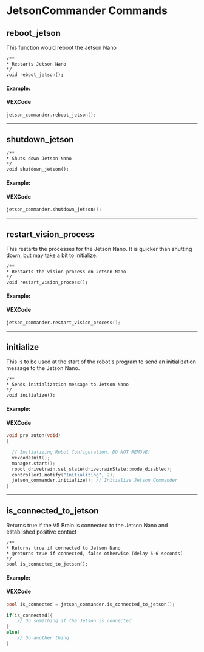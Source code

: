 # JetsonCommander Commands

## reboot_jetson

This function would reboot the Jetson Nano

```clike
/**
* Restarts Jetson Nano
*/
void reboot_jetson();
```

#### Example:

<!-- tabs:start -->

#### **VEXCode**

```cpp
jetson_commander.reboot_jetson();
```

<!-- tabs:end -->

---

## shutdown_jetson

```clike
/**
* Shuts down Jetson Nano
*/
void shutdown_jetson();
```

#### Example:

<!-- tabs:start -->

#### **VEXCode**

```cpp
jetson_commander.shutdown_jetson();
```

<!-- tabs:end -->

---

## restart_vision_process

This restarts the processes for the Jetson Nano. It is quicker than shutting down, but may take a bit to initialize.

```clike
/**
* Restarts the vision process on Jetson Nano
*/
void restart_vision_process();
```

#### Example:

<!-- tabs:start -->

#### **VEXCode**

```cpp
jetson_commander.restart_vision_process();
```

<!-- tabs:end -->

---

## initialize

This is to be used at the start of the robot's program to send an initialization message to the Jetson Nano.

```clike
/**
* Sends initialization message to Jetson Nano
*/
void initialize();
```


#### Example:

<!-- tabs:start -->

#### **VEXCode**

```cpp
void pre_auton(void)
{

  // Initializing Robot Configuration. DO NOT REMOVE!
  vexcodeInit();
  manager.start();
  robot_drivetrain.set_state(drivetrainState::mode_disabled);
  controller1.notify("Initializing", 2);
  jetson_commander.initialize(); // Initialize Jetson Commander
}
```

<!-- tabs:end -->

---

## is_connected_to_jetson

Returns true if the V5 Brain is connected to the Jetson Nano and established positive contact

```clike
/**
* Returns true if connected to Jetson Nano
* @returns true if connected, false otherwise (delay 5-6 seconds)
*/
bool is_connected_to_jetson();
```

#### Example:

<!-- tabs:start -->

#### **VEXCode**

```cpp
bool is_connected = jetson_commander.is_connected_to_jetson();

if(is_connected){
    // Do something if the Jetson is connected
}
else{
    // Do another thing
}

```

<!-- tabs:end -->
